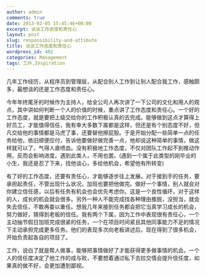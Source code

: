 ```yaml
---
author: admin
comments: true
date: 2013-02-05 15:45:46+00:00
excerpt: 谈谈工作态度和责任心
layout: post
slug: responsibility-and-attibute
title: 谈谈工作态度和责任心
wordpress_id: 402
categories: Management
tags: 工作,Inspiration
---
```


几年工作经历，从程序员到管理层，从配合别人工作到让别人配合我工作，感触颇多，最想谈的还是工作态度和责任心。

今年年终尾牙的时候作为主持人，给全公司人再次讲了一下公司的文化和用人的观点，其中讲如何判断一个人的价值的时候，重点讲了工作态度和责任心。一个好的工作态度，就是要把上级交给你的工作积极认真的去完成。能够做到这点才算得上好员工，才能值得信任，我有幸大多数下属都是这样，但还是有个别态度不好，但凡交给他的事情都是马虎了事，还要替他擦屁股。于是开始分配一些简单一点的任务给他，依旧顺便应付，告诉他要做好做完善一点，他却说这种简单的事情，做这样就可以了，气得人直喷血。没有积极地工作态度，不仅对团队工作起不到推动作用，反而会影响进度。遇到此类人，不用也罢。(遇到一个属于此类型的刚毕业的小生，我还是忍了下来，找他谈心，多给他机会，希望他有所转变)

有了好的工作态度，还要有责任心，才能够逐步往上发展。对于接到手的任务，要承担起责任，不管出现什么状况，加班也要把他做完。做好一个事情，别人就会对你建立信任感，以后有任务有机会也会优先考虑你。这是一个良性循环，对于这样的人，成长的机会就会很多。另外一种人不能完成找各种理由推脱，没担当，就会失去信任，不敢再委以重任。想我几年来接到任务都会把它当真学习成长的机会，努力做好，猜得到老板的信任。我有两个下属，因为工作中表现很有责任心，一个主动抽节假日加班完成很紧的任务，一个在项目时间紧且其他同事能力不足的情况下主动承担完成更多任务。他们的表现多次向老板讲述后，现在得到了很多机会，开始负责起各自的项目了。

工作，说白了就是帮人做事，能够把事情做好了才能获得更多做事情的机会。一个人的信任度决定了他工作的成与败，不要想着通过私下去拉交情会提升信任度，如果真的做不好，会更加遭到鄙视。

